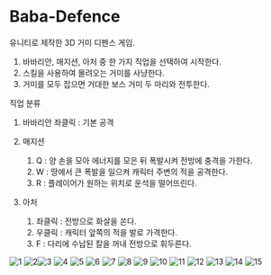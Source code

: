 # Baba-Defence
유니티로 제작한 3D 거미 디펜스 게임.

1. 바바리안, 매지션, 아처 중 한 가지 직업을 선택하여 시작한다.
2. 스킬을 사용하여 몰려오는 거미를 사냥한다.
3. 거미를 모두 잡으면 거대한 보스 거미 두 마리와 전투한다.

직업 분류
1. 바바리안
      좌클릭 : 기본 공격

2. 매지션
      1) Q : 양 손을 모아 에너지를 모은 뒤 폭발시켜 전방에 충격을 가한다.
      2) W : 땅에서 큰 폭발을 일으켜 캐릭터 주변의 적을 공격한다.
      3) R : 플레이어가 원하는 위치로 운석을 떨어뜨린다.

3. 아처
      1) 좌클릭 : 전방으로 화살을 쏜다.
      2) 우클릭 : 캐릭터 앞쪽의 적을 발로 가격한다.
      3) F : 다리에 수납된 칼을 꺼내 전방으로 휘두른다.

![1](https://user-images.githubusercontent.com/68365881/136432974-dd67eeaf-d972-4bc1-a904-dfc2a050ec46.PNG)
![2](https://user-images.githubusercontent.com/68365881/136432996-b4c60ac8-1032-41a7-8890-399e85ee5f54.PNG)![3](https://user-images.githubusercontent.com/68365881/136433013-8b4565c0-de3a-42a0-a7a4-225725ec11f6.png)
![4](https://user-images.githubusercontent.com/68365881/136433031-9c7f0105-989e-40d7-a658-ef64ee1c9377.png)
![5](https://user-images.githubusercontent.com/68365881/136433048-92a1de16-9def-4c3f-b6c9-41190389e064.png)
![6](https://user-images.githubusercontent.com/68365881/136433068-5e337f28-282d-4422-b57f-db5193097fd9.png)
![7](https://user-images.githubusercontent.com/68365881/136433081-1714cc4d-365a-4305-b99b-4483561469e4.png)
![8](https://user-images.githubusercontent.com/68365881/136433093-d7bdc7b8-d4f7-48c1-a00c-211e15e23645.png)
![9](https://user-images.githubusercontent.com/68365881/136433103-3ce01f71-c202-40ed-8c70-846258ca6a6c.png)
![10](https://user-images.githubusercontent.com/68365881/136433114-82fc940c-3d77-483f-8c9c-185709fcbdfc.png)
![11](https://user-images.githubusercontent.com/68365881/136433129-0591af8e-1195-4f55-afee-7ed9da0a5525.png)
![12](https://user-images.githubusercontent.com/68365881/136433140-190a84c7-7f9f-4ceb-b23d-177ffccc0949.png)
![13](https://user-images.githubusercontent.com/68365881/136433160-f36b2809-5252-48e4-a555-228b990c160d.png)
![14](https://user-images.githubusercontent.com/68365881/136433176-02511f85-a0da-43d9-8418-ffd08ea990a5.png)
![15](https://user-images.githubusercontent.com/68365881/136433189-124ccd75-c342-4446-9ad1-ba56008f9e90.png)


